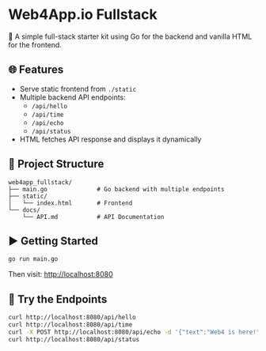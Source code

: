 # Web4App.io Fullstack

🚀 A simple full-stack starter kit using Go for the backend and vanilla HTML for the frontend.

## 🌐 Features

- Serve static frontend from `./static`
- Multiple backend API endpoints:
  - `/api/hello`
  - `/api/time`
  - `/api/echo`
  - `/api/status`
- HTML fetches API response and displays it dynamically

## 📁 Project Structure

```
web4app_fullstack/
├── main.go              # Go backend with multiple endpoints
├── static/
│   └── index.html       # Frontend
└── docs/
    └── API.md           # API Documentation
```

## ▶️ Getting Started

```bash
go run main.go
```

Then visit: [http://localhost:8080](http://localhost:8080)

## 🧪 Try the Endpoints

```bash
curl http://localhost:8080/api/hello
curl http://localhost:8080/api/time
curl -X POST http://localhost:8080/api/echo -d '{"text":"Web4 is here!"}' -H "Content-Type: application/json"
curl http://localhost:8080/api/status
```
